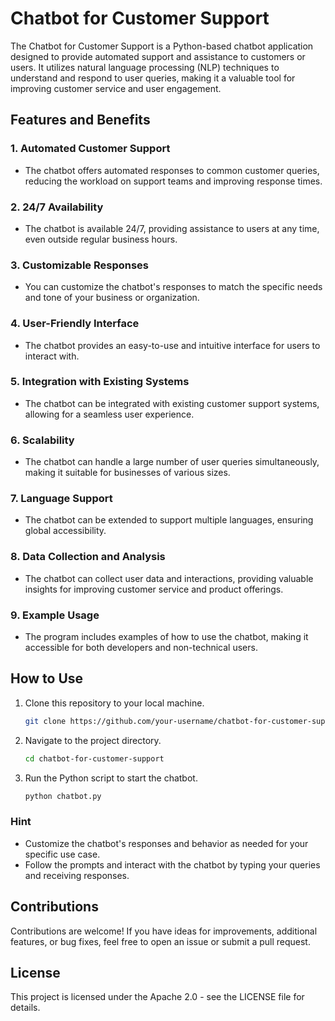 # Chatbot for Customer Support

The Chatbot for Customer Support is a Python-based chatbot application designed to provide automated support and assistance to customers or users. It utilizes natural language processing (NLP) techniques to understand and respond to user queries, making it a valuable tool for improving customer service and user engagement.

## Features and Benefits

### 1. **Automated Customer Support**

   - The chatbot offers automated responses to common customer queries, reducing the workload on support teams and improving response times.

### 2. **24/7 Availability**

   - The chatbot is available 24/7, providing assistance to users at any time, even outside regular business hours.

### 3. **Customizable Responses**

   - You can customize the chatbot's responses to match the specific needs and tone of your business or organization.

### 4. **User-Friendly Interface**

   - The chatbot provides an easy-to-use and intuitive interface for users to interact with.

### 5. **Integration with Existing Systems**

   - The chatbot can be integrated with existing customer support systems, allowing for a seamless user experience.

### 6. **Scalability**

   - The chatbot can handle a large number of user queries simultaneously, making it suitable for businesses of various sizes.

### 7. **Language Support**

   - The chatbot can be extended to support multiple languages, ensuring global accessibility.

### 8. **Data Collection and Analysis**

   - The chatbot can collect user data and interactions, providing valuable insights for improving customer service and product offerings.

### 9. **Example Usage**

   - The program includes examples of how to use the chatbot, making it accessible for both developers and non-technical users.

## How to Use

1. Clone this repository to your local machine.

   ```bash
   git clone https://github.com/your-username/chatbot-for-customer-support.git


2. Navigate to the project directory.

   ```bash
   cd chatbot-for-customer-support


3. Run the Python script to start the chatbot.

   ```bash
   python chatbot.py


###  **Hint**

   - Customize the chatbot's responses and behavior as needed for your specific use case.
   - Follow the prompts and interact with the chatbot by typing your queries and receiving responses.

## Contributions

Contributions are welcome! If you have ideas for improvements, additional features, or bug fixes, feel free to open an issue or submit a pull request.


## License

This project is licensed under the Apache 2.0 - see the LICENSE file for details.
